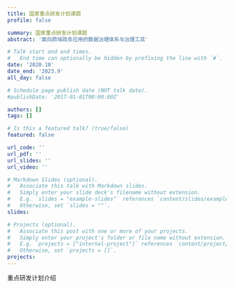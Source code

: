 ```yaml
---
title: 国家重点研发计划课题
profile: false 

summary: 国家重点研发计划课题
abstract: '面向跨域政务应用的数据治理体系与治理工具'

# Talk start and end times.
#   End time can optionally be hidden by prefixing the line with `#`.
date: '2020.10'
date_end: '2023.9'
all_day: false

# Schedule page publish date (NOT talk date).
#publishDate: '2017-01-01T00:00:00Z'

authors: []
tags: []

# Is this a featured talk? (true/false)
featured: false

url_code: ''
url_pdf: ''
url_slides: ''
url_video: ''

# Markdown Slides (optional).
#   Associate this talk with Markdown slides.
#   Simply enter your slide deck's filename without extension.
#   E.g. `slides = "example-slides"` references `content/slides/example-slides.md`.
#   Otherwise, set `slides = ""`.
slides:

# Projects (optional).
#   Associate this post with one or more of your projects.
#   Simply enter your project's folder or file name without extension.
#   E.g. `projects = ["internal-project"]` references `content/project/deep-learning/index.md`.
#   Otherwise, set `projects = []`.
projects:
---
```


重点研发计划介绍
